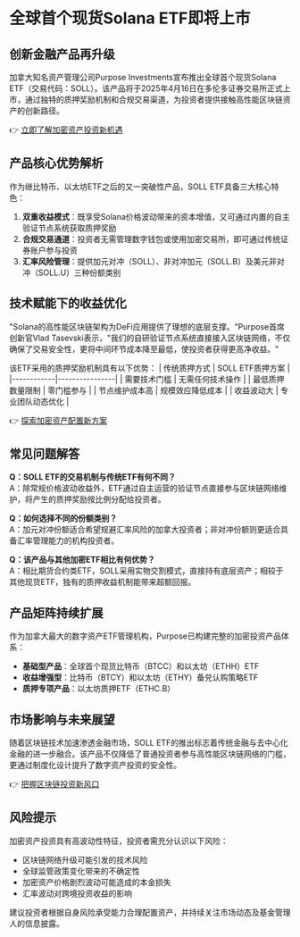# 全球首个现货Solana ETF即将上市

## 创新金融产品再升级
加拿大知名资产管理公司Purpose Investments宣布推出全球首个现货Solana ETF（交易代码：SOLL）。该产品将于2025年4月16日在多伦多证券交易所正式上市，通过独特的质押奖励机制和合规交易渠道，为投资者提供接触高性能区块链资产的创新路径。

👉 [立即了解加密资产投资新机遇](https://bit.ly/okx_welcome)

## 产品核心优势解析
作为继比特币、以太坊ETF之后的又一突破性产品，SOLL ETF具备三大核心特色：
1. **双重收益模式**：既享受Solana价格波动带来的资本增值，又可通过内置的自主验证节点系统获取质押奖励
2. **合规交易通道**：投资者无需管理数字钱包或使用加密交易所，即可通过传统证券账户参与投资
3. **汇率风险管理**：提供加元对冲（SOLL）、非对冲加元（SOLL.B）及美元非对冲（SOLL.U）三种份额类别

## 技术赋能下的收益优化
"Solana的高性能区块链架构为DeFi应用提供了理想的底层支撑。"Purpose首席创新官Vlad Tasevski表示，"我们的自研验证节点系统直接接入区块链网络，不仅确保了交易安全性，更将中间环节成本降至最低，使投资者获得更高净收益。"

该ETF采用的质押奖励机制具有以下优势：
| 传统质押方式 | SOLL ETF质押方案 |
|------------|----------------|
| 需要技术门槛 | 无需任何技术操作 |
| 最低质押数量限制 | 零门槛参与 |
| 节点维护成本高 | 规模效应降低成本 |
| 收益波动大 | 专业团队动态优化 |

👉 [探索加密资产配置新方案](https://bit.ly/okx_welcome)

## 常见问题解答
**Q：SOLL ETF的交易机制与传统ETF有何不同？**  
A：除常规价格波动收益外，ETF通过自主运营的验证节点直接参与区块链网络维护，将产生的质押奖励按比例分配给投资者。

**Q：如何选择不同的份额类别？**  
A：加元对冲份额适合希望规避汇率风险的加拿大投资者；非对冲份额则更适合具备汇率管理能力的机构投资者。

**Q：该产品与其他加密ETF相比有何优势？**  
A：相比期货合约类ETF，SOLL采用实物交割模式，直接持有底层资产；相较于其他现货ETF，独有的质押收益机制能带来超额回报。

## 产品矩阵持续扩展
作为加拿大最大的数字资产ETF管理机构，Purpose已构建完整的加密投资产品体系：
- **基础型产品**：全球首个现货比特币（BTCC）和以太坊（ETHH）ETF
- **收益增强型**：比特币（BTCY）和以太坊（ETHY）备兑认购策略ETF
- **质押专项产品**：以太坊质押ETF（ETHC.B）

## 市场影响与未来展望
随着区块链技术加速渗透金融市场，SOLL ETF的推出标志着传统金融与去中心化金融的进一步融合。该产品不仅降低了普通投资者参与高性能区块链网络的门槛，更通过制度化设计提升了数字资产投资的安全性。

👉 [把握区块链投资新风口](https://bit.ly/okx_welcome)

## 风险提示
加密资产投资具有高波动性特征，投资者需充分认识以下风险：
- 区块链网络升级可能引发的技术风险
- 全球监管政策变化带来的不确定性
- 加密资产价格剧烈波动可能造成的本金损失
- 汇率波动对跨境投资收益的影响

建议投资者根据自身风险承受能力合理配置资产，并持续关注市场动态及基金管理人的信息披露。